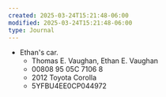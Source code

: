 ```yaml
---
created: 2025-03-24T15:21:48-06:00
modified: 2025-03-24T15:21:48-06:00
type: Journal
---
```


- Ethan's car.
  - Thomas E. Vaughan, Ethan E. Vaughan
  - 00808 95 05C 7106 8
  - 2012 Toyota Corolla
  - 5YFBU4EE0CP044972
